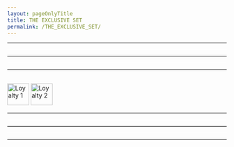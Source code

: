 ```yaml
---
layout: pageOnlyTitle
title: THE EXCLUSIVE SET
permalink: /THE_EXCLUSIVE_SET/
---
```


<html>
<hr style="height:2px;border-width:0;background-color:grey;width:100%;">
<hr style="height:1px;border-width:0;background-color:white;width:100%;">
<hr style="height:1px;border-width:0;background-color:black;width:100%;">
<hr style="height:1px;border-width:0;background-color:white;width:100%;">
<hr style="height:2px;border-width:0;background-color:grey;width:100%;">
<br>
</html>

<img src="/images/loyalty/LOYALTY1.png" alt="Loyalty 1" width="50" >
<img src="/images/loyalty/LOYALTY2.png" alt="Loyalty 2" width="50" >

<html>
<br>
<hr style="height:2px;border-width:0;background-color:grey;width:100%;">
<hr style="height:1px;border-width:0;background-color:white;width:100%;">
<hr style="height:1px;border-width:0;background-color:black;width:100%;">
<hr style="height:1px;border-width:0;background-color:white;width:100%;">
<hr style="height:2px;border-width:0;background-color:grey;width:100%;">
</html>
